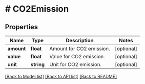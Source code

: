 # # CO2Emission

## Properties

Name | Type | Description | Notes
------------ | ------------- | ------------- | -------------
**amount** | **float** | Amount for CO2 emission. | [optional]
**value** | **float** | Value for CO2 emission. | [optional]
**unit** | **string** | Unit for CO2 emission. | [optional]

[[Back to Model list]](../../README.md#models) [[Back to API list]](../../README.md#endpoints) [[Back to README]](../../README.md)
